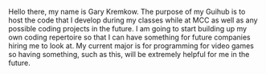 Hello there, my name is Gary Kremkow. The purpose of my Guihub is to host the code that I develop during my classes while at MCC as well as any possible coding projects in the future. I am going to start building up my own coding repertoire so that I can have something for future companies hiring me to look at. My current major is for programming for video games so having something, such as this, will be extremely helpful for me in the future.

<!--
**Gkremkow/Gkremkow** is a ✨ _special_ ✨ repository because its `README.md` (this file) appears on your GitHub profile.

Here are some ideas to get you started:

- 🔭 I’m currently working on ...
- 🌱 I’m currently learning ...
- 👯 I’m looking to collaborate on ...
- 🤔 I’m looking for help with ...
- 💬 Ask me about ...
- 📫 How to reach me: ...
- 😄 Pronouns: ...
- ⚡ Fun fact: ...
-->
